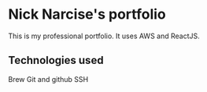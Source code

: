 # Nick Narcise's portfolio
This is my professional portfolio. It uses AWS and ReactJS.

## Technologies used

Brew
Git and github
SSH
